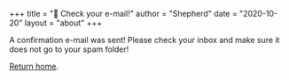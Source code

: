 +++
title = "📨 Check your e-mail!"
author = "Shepherd"
date = "2020-10-20"
layout = "about"
+++

A confirmation e-mail was sent! Please check your inbox and make sure it does not go to your spam folder!

[Return home](/).

